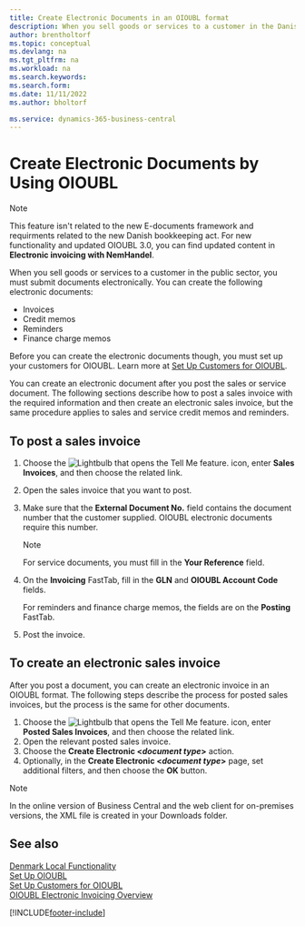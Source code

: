 ```yaml
---
title: Create Electronic Documents in an OIOUBL format
description: When you sell goods or services to a customer in the Danish public sector, you must submit documents electronically.
author: brentholtorf
ms.topic: conceptual
ms.devlang: na
ms.tgt_pltfrm: na
ms.workload: na
ms.search.keywords: 
ms.search.form: 
ms.date: 11/11/2022
ms.author: bholtorf

ms.service: dynamics-365-business-central
---
```

# Create Electronic Documents by Using OIOUBL

> [!NOTE]
> This feature isn't related to the new E-documents framework and requirments related to the new Danish bookkeeping act. For new functionality and updated OIOUBL 3.0, you can find updated content in **Electronic invoicing with NemHandel**.   

When you sell goods or services to a customer in the public sector, you must submit documents electronically. You can create the following electronic documents: 

* Invoices
* Credit memos
* Reminders
* Finance charge memos

Before you can create the electronic documents though, you must set up your customers for OIOUBL. Learn more at [Set Up Customers for OIOUBL](how-to-set-up-customers-for-oioubl.md).  

You can create an electronic document after you post the sales or service document. The following sections describe how to post a sales invoice with the required information and then create an electronic sales invoice, but the same procedure applies to sales and service credit memos and reminders.  

## To post a sales invoice

1. Choose the ![Lightbulb that opens the Tell Me feature.](../../media/ui-search/search_small.png "Tell me what you want to do") icon, enter **Sales Invoices**, and then choose the related link.  
2. Open the sales invoice that you want to post.  
3. Make sure that the **External Document No.** field contains the document number that the customer supplied. OIOUBL electronic documents require this number.

    > [!Note]  
    > For service documents, you must fill in the **Your Reference** field.  

4. On the **Invoicing** FastTab, fill in the **GLN** and **OIOUBL Account Code** fields.  

    For reminders and finance charge memos, the fields are on the **Posting** FastTab.  

5. Post the invoice.  

## To create an electronic sales invoice

After you post a document, you can create an electronic invoice in an OIOUBL format. The following steps describe the process for posted sales invoices, but the process is the same for other documents.

1. Choose the ![Lightbulb that opens the Tell Me feature.](../../media/ui-search/search_small.png "Tell me what you want to do") icon, enter **Posted Sales Invoices**, and then choose the related link.  
2. Open the relevant posted sales invoice.  
3. Choose the **Create Electronic <*document type*>** action.  
4. Optionally, in the **Create Electronic <*document type*>** page, set additional filters, and then choose the **OK** button.  
  
> [!NOTE]
> In the online version of Business Central and the web client for on-premises versions, the XML file is created in your Downloads folder.

## See also

[Denmark Local Functionality](denmark-local-functionality.md)  
 [Set Up OIOUBL](how-to-set-up-oioubl.md)  
 [Set Up Customers for OIOUBL](how-to-set-up-customers-for-oioubl.md)  
 [OIOUBL Electronic Invoicing Overview](oioubl-electronic-invoicing-overview.md)  

[!INCLUDE[footer-include](../../includes/footer-banner.md)]
